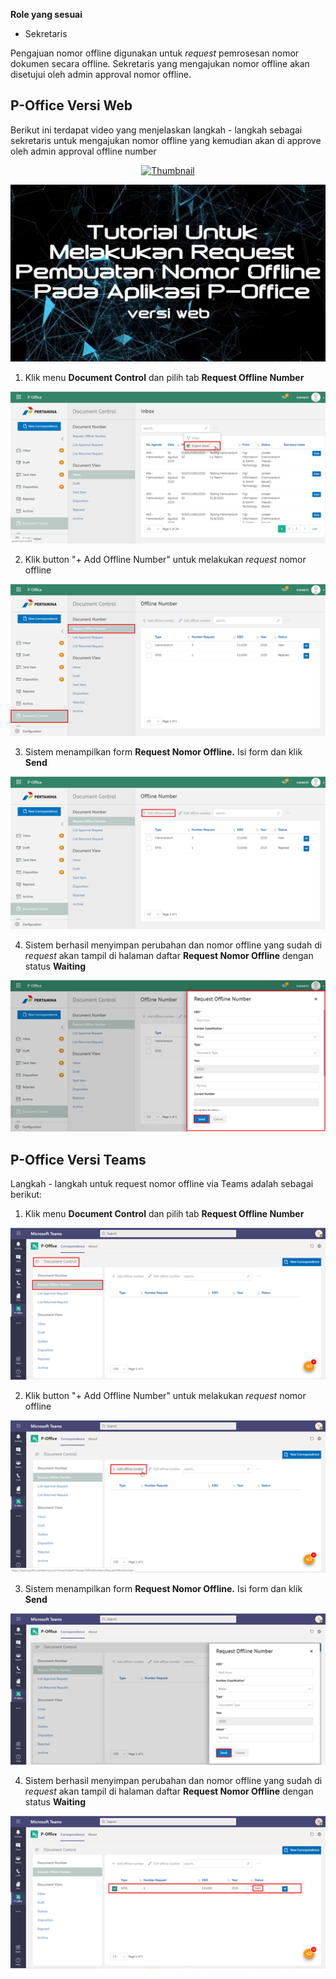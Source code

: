 **Role yang sesuai**

- Sekretaris

Pengajuan nomor offline digunakan untuk *request* pemrosesan nomor dokumen secara offline. Sekretaris yang mengajukan nomor offline akan disetujui oleh admin approval nomor offline. 

## **P-Office Versi Web**

Berikut ini terdapat video yang menjelaskan langkah - langkah sebagai sekretaris untuk mengajukan nomor offline yang kemudian akan di approve oleh admin approval offline number 

<div align="center">
  <a href="https://www.youtube.com/watch?v=3cotq09apTo"><img src="https://img.youtube.com/vi/3cotq09apTo/0.jpg" alt="Thumbnail"></a>
</div>

<a href="https://web.microsoftstream.com/embed/video/515edc31-a009-4c9e-91b7-42fb504bc263?autoplay=false&amp;showinfo=false" target="_blank"><img src="https://github.com/gitakencana/Persero-P-Office/raw/master/Video/Thumbnail/TM02.png" alt="Watch the video"></a>


1. Klik menu **Document Control** dan pilih tab **Request Offline Number**

![gambar](DocumentControl/DC_Web/MM19.png)

2. Klik button "+ Add Offline Number" untuk melakukan *request* nomor offline

![gambar](DocumentControl/DC_Web/MM20.png)

3. Sistem menampilkan form **Request Nomor Offline.** Isi form dan klik **Send**

![gambar](DocumentControl/DC_Web/MM21.png)

4. Sistem berhasil menyimpan perubahan dan nomor offline yang sudah di *request* akan tampil di halaman daftar **Request Nomor Offline** dengan status **Waiting**

![gambar](DocumentControl/DC_Web/MM22.png)


## **P-Office Versi Teams**

Langkah - langkah untuk request nomor offline via Teams adalah sebagai berikut:


1. Klik menu **Document Control** dan pilih tab **Request Offline Number**

![gambar](DocumentControl/DC_Teams/DC21.png)

2. Klik button "+ Add Offline Number" untuk melakukan *request* nomor offline

![gambar](DocumentControl/DC_Teams/DC22.png)

3. Sistem menampilkan form **Request Nomor Offline.** Isi form dan klik **Send**

![gambar](DocumentControl/DC_Teams/DC23.png)

4. Sistem berhasil menyimpan perubahan dan nomor offline yang sudah di *request* akan tampil di halaman daftar **Request Nomor Offline** dengan status **Waiting**

![gambar](DocumentControl/DC_Teams/DC24.png)
